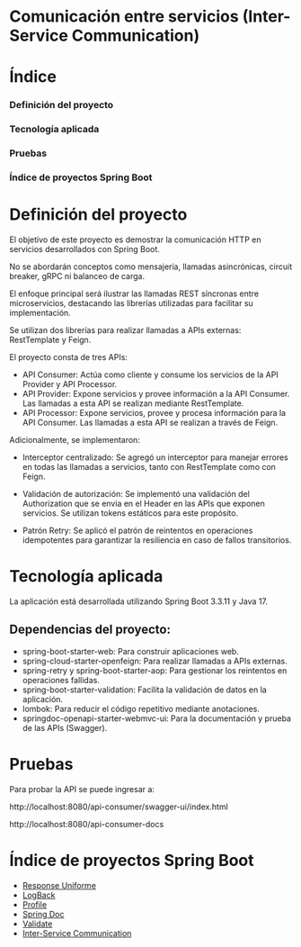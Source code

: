 # **Comunicación entre servicios (Inter-Service Communication)**

# Índice
### Definición del proyecto
### Tecnología aplicada
### Pruebas
### Índice de proyectos Spring Boot

#  **Definición del proyecto**

El objetivo de este proyecto es demostrar la comunicación HTTP en servicios desarrollados con Spring Boot. 

No se abordarán conceptos como mensajería, llamadas asincrónicas, circuit breaker, gRPC ni balanceo de carga. 

El enfoque principal será ilustrar las llamadas REST síncronas entre microservicios, destacando las librerías utilizadas para facilitar su implementación.

Se utilizan dos librerías para realizar llamadas a APIs externas: RestTemplate y Feign.

El proyecto consta de tres APIs:

- API Consumer: Actúa como cliente y consume los servicios de la API Provider y API Processor.
- API Provider: Expone servicios y provee información a la API Consumer. Las llamadas a esta API se realizan mediante RestTemplate.
- API Processor: Expone servicios, provee y procesa información para la API Consumer. Las llamadas a esta API se realizan a través de Feign.

Adicionalmente, se implementaron:

- Interceptor centralizado: Se agregó un interceptor para manejar errores en todas las llamadas a servicios, tanto con RestTemplate como con Feign.

- Validación de autorización: Se implementó una validación del Authorization que se envia en el Header en las APIs que exponen servicios. Se utilizan tokens estáticos para este propósito.

- Patrón Retry: Se aplicó el patrón de reintentos en operaciones idempotentes para garantizar la resiliencia en caso de fallos transitorios.


#  **Tecnología aplicada**

La aplicación está desarrollada utilizando Spring Boot 3.3.11 y Java 17.

## Dependencias del proyecto:
- spring-boot-starter-web: Para construir aplicaciones web. 
- spring-cloud-starter-openfeign: Para realizar llamadas a APIs externas.
- spring-retry y spring-boot-starter-aop: Para gestionar los reintentos en operaciones fallidas.
- spring-boot-starter-validation: Facilita la validación de datos en la aplicación.
- lombok: Para reducir el código repetitivo mediante anotaciones.
- springdoc-openapi-starter-webmvc-ui: Para la documentación y prueba de las APIs (Swagger).


#  **Pruebas**
Para probar la API se puede ingresar a:

http://localhost:8080/api-consumer/swagger-ui/index.html

http://localhost:8080/api-consumer-docs

#  **Índice de proyectos Spring Boot**

- [Response Uniforme](https://github.com/pabloEmanuelIgoldi/Spring-Boot-Response-Wrapper)
- [LogBack](https://github.com/pabloEmanuelIgoldi/Spring-Boot-Logback)
- [Profile](https://github.com/pabloEmanuelIgoldi/Spring-Boot-Profile)
- [Spring Doc](https://github.com/pabloEmanuelIgoldi/Spring-Boot-Swagger)
- [Validate](https://github.com/pabloEmanuelIgoldi/Spring-Boot-Validate)
- [Inter-Service Communication](https://github.com/pabloEmanuelIgoldi/Spring-Boot-Inter-Service-Communication)
